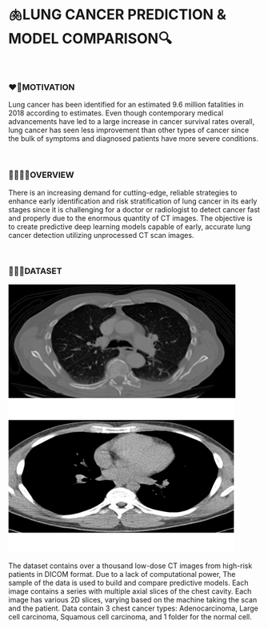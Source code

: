 <h1>🫁LUNG CANCER PREDICTION & MODEL COMPARISON🔍</h1>
<br>
<h3>❤️‍🔥MOTIVATION</h3>

<p>Lung cancer has been identified for an estimated 9.6 million fatalities in 2018 according to estimates. Even though contemporary medical advancements have led to a large increase in cancer survival rates overall, lung cancer has seen less improvement than other types of cancer since the bulk of symptoms and diagnosed patients have more severe conditions.</p>
<br>
<H3>🎯👨🏻‍💻OVERVIEW</H3>
  
<p>There is an increasing demand for cutting-edge, reliable strategies to enhance early identification and risk stratification of lung cancer in its early stages since it is challenging for a doctor or radiologist to detect cancer fast and properly due to the enormous quantity of CT images. The objective is to create predictive deep learning models capable of early, accurate lung cancer detection utilizing unprocessed CT scan images.</p>
<br>
<h3>👨🏻‍💻DATASET</h3>
  <img width="454" alt="image" src="https://github.com/ACM40960/project-microbot30/blob/main/readme_images/Picture%201.png">
<img width="451" alt="image" src="https://github.com/ACM40960/project-microbot30/blob/main/readme_images/Picture%202.png">
<p>
  The dataset contains over a thousand low-dose CT images from high-risk patients in DICOM format. Due to a lack of computational power, The sample of the data is used to build and compare predictive models. Each image contains a series with multiple axial slices of the chest cavity. Each image has various 2D slices, varying based on the machine taking the scan and the patient. Data contain 3 chest cancer types: Adenocarcinoma, Large cell carcinoma, Squamous cell carcinoma, and 1 folder for the normal cell.
</p>
<br>


